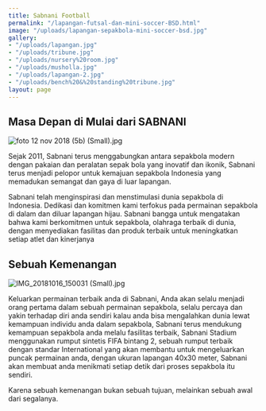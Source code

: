 ```yaml
---
title: Sabnani Football
permalink: "/lapangan-futsal-dan-mini-soccer-BSD.html"
image: "/uploads/lapangan-sepakbola-mini-soccer-bsd.jpg"
gallery:
- "/uploads/lapangan.jpg"
- "/uploads/tribune.jpg"
- "/uploads/nursery%20room.jpg"
- "/uploads/musholla.jpg"
- "/uploads/lapangan-2.jpg"
- "/uploads/bench%20&%20standing%20tribune.jpg"
layout: page
---
```


## Masa Depan di Mulai dari SABNANI

![foto 12 nov 2018 (5b) (Small).jpg](/uploads/foto%2012%20nov%202018%20(5b)%20(Small).jpg)


Sejak 2011, Sabnani terus  menggabungkan antara sepakbola modern dengan pakaian dan peralatan sepak bola yang inovatif dan ikonik, Sabnani terus menjadi pelopor untuk kemajuan sepakbola Indonesia yang memadukan semangat  dan gaya di luar lapangan.

Sabnani telah menginspirasi dan menstimulasi dunia sepakbola di Indonesia. Dedikasi dan komitmen kami terfokus pada permainan sepakbola di dalam dan diluar lapangan hijau. 
Sabnani bangga untuk mengatakan bahwa kami berkomitmen untuk sepakbola, olahraga terbaik di dunia, dengan menyediakan fasilitas dan produk terbaik untuk meningkatkan setiap atlet dan kinerjanya

## Sebuah Kemenangan

![IMG_20181016_150031 (Small).jpg](/uploads/IMG_20181016_150031%20(Small).jpg)

Keluarkan permainan terbaik anda di Sabnani, Anda akan selalu menjadi orang pertama dalam sebuah permainan sepakbola, selalu percaya dan yakin terhadap diri anda sendiri kalau anda bisa mengalahkan dunia lewat kemampuan individu anda dalam sepakbola,  Sabnani terus mendukung kemampuan sepakbola anda melalu fasilitas terbaik, Sabnani Stadium menggunakan rumput sintetis FIFA bintang 2, sebuah rumput terbaik dengan standar International yang akan membantu untuk mengeluarkan puncak permainan anda, dengan ukuran lapangan 40x30 meter, Sabnani akan membuat anda menikmati setiap detik dari proses sepakbola itu sendiri.

Karena sebuah kemenangan bukan sebuah tujuan, melainkan sebuah awal dari segalanya.